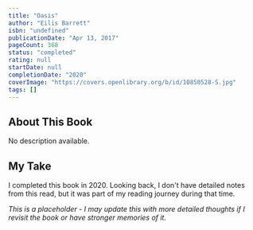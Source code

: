 ```yaml
---
title: "Oasis"
author: "Eilis Barrett"
isbn: "undefined"
publicationDate: "Apr 13, 2017"
pageCount: 368
status: "completed"
rating: null
startDate: null
completionDate: "2020"
coverImage: "https://covers.openlibrary.org/b/id/10850528-S.jpg"
tags: []
---
```


## About This Book

No description available.

## My Take

I completed this book in 2020. Looking back, I don't have detailed notes from this read, but it was part of my reading journey during that time.

*This is a placeholder - I may update this with more detailed thoughts if I revisit the book or have stronger memories of it.*
